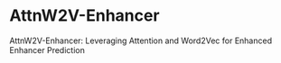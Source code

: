 # AttnW2V-Enhancer
AttnW2V-Enhancer: Leveraging Attention and Word2Vec for Enhanced Enhancer Prediction

